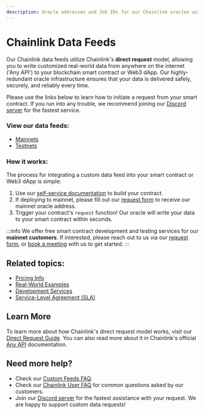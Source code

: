 ```yaml
---
description: Oracle addresses and Job IDs for our Chainlink oracles using the direct request model.
---
```


# Chainlink Data Feeds

Our Chainlink data feeds utilize Chainlink's **direct request** model, allowing you to write customized real-world data from anywhere on the internet ('Any API') to your blockchain smart contract or Web3 dApp. Our highly-redundant oracle infrastructure ensures that your data is delivered safely, securely, and reliably every time. 

Please use the links below to learn how to initiate a request from your smart contract. If you run into any trouble, we recommend joining our [Discord server](https://discord.gg/Xs6SjqVPUA) for the fastest service.

### View our data feeds:

* [Mainnets](/services/direct-request-jobs/mainnets/)
* [Testnets](/services/direct-request-jobs/testnets/)

### How it works:

The process for integrating a custom data feed into your smart contract or Web3 dApp is simple:

1. Use our [self-service documentation](/services/direct-request-jobs/Jobs-and-Pricing) to build your contract.
2. If deploying to mainnet, please fill out our [request form](https://linkwellnodes.io/Getting-Started.html) to receive our mainnet oracle address.
3. Trigger your contract's `request` function! Our oracle will write your data to your smart contract within seconds.

:::info
We offer free smart contract development and testing services for our **mainnet customers**. If interested, please reach out to us via our [request form](https://linkwellnodes.io/Getting-Started.html), or [book a meeting](https://calendly.com/linkwell-nodes) with us to get started. 
:::

## Related topics:

- [Pricing Info](/services/direct-request-jobs/Pricing)
- [Real-World Examples](/services/direct-request-jobs/Any-API-Guide)
- [Development Services](/services/Development-Services)
- [Service-Level Agreement (SLA)](/services/direct-request-jobs/Service-Level-Agreement)

## Learn More

To learn more about how Chainlink's direct request model works, visit our [Direct Request Guide](/knowledgebase/Direct-Request-Guide). You can also read more about it in Chainlink's official [Any API](https://docs.chain.link/any-api/introduction) documentation.


## Need more help?

* Check our [Custom Feeds FAQ](/knowledgebase/faq/Chainlink-Users#custom-data-feeds).
* Check our [Chainlink User FAQ](/knowledgebase/faq/Chainlink-Users "FAQ - Chainlink Data Consumers") for common questions asked by our customers.
* Join our [Discord server](https://discord.gg/Xs6SjqVPUA) for the fastest assistance with your request. We are happy to support custom data requests!